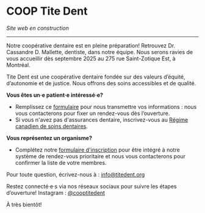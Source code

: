# COOP Tite Dent

*Site web en construction*

---

Notre coopérative dentaire est en pleine préparation! Retrouvez Dr. Cassandre D. Mallette, dentiste, dans notre équipe. Nous serons ravies de vous accueillir dès septembre 2025 au 275 rue Saint-Zotique Est, à Montréal.

Tite Dent est une coopérative dentaire fondée sur des valeurs d’équité, d’autonomie et de justice. Nous offrons des soins accessibles et de qualité.

**Vous êtes un·e patient·e intéressé·e?**

- Remplissez ce [formulaire](https://framaforms.org/coop-tite-dent-1750968104) pour nous transmettre vos informations : nous vous contacterons pour fixer un rendez-vous dès l’ouverture.
- Si vous n'avez pas d'assurances dentaire, inscrivez-vous au [Régime canadien de soins dentaires](https://www.canada.ca/fr/services/prestations/dentaire/regime-soins-dentaires.html).

**Vous représentez un organisme?**

- Complétez notre [formulaire d'inscription](https://framaforms.org/coop-tite-dent-1750968104) pour être intégré à notre système de rendez-vous prioritaire et nous vous contacterons pour confirmer la liste de votre membres. 

Pour toute question, écrivez-nous à : [info@titedent.org](mailto:info@titedent.com)

Restez connecté·e·s via nos réseaux sociaux pour suivre les étapes d’ouverture!
Instagram : [@cooptitedent](https://www.instagram.com/titedentcoop)

À très bientôt!
